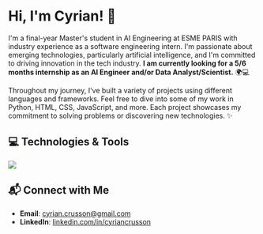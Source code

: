 # Hi, I'm Cyrian! 👾

I'm a final-year Master's student in AI Engineering at ESME PARIS with industry experience as a software engineering intern. I'm passionate about emerging technologies, particularly artificial intelligence, and I'm committed to driving innovation in the tech industry. **I am currently looking for a 5/6 months internship as an AI Engineer and/or Data Analyst/Scientist.** 🌍💻

Throughout my journey, I've built a variety of projects using different languages and frameworks. Feel free to dive into some of my work in Python, HTML, CSS, JavaScript, and more. Each project showcases my commitment to solving problems or discovering new technologies. ✨

## 💻 Technologies & Tools
<img src="https://skillicons.dev/icons?i=py,pytorch,html,css,js,ts,nextjs,cpp,cs,java,nodejs,git,github,aws,selenium,matlab,vscode,pycharm,flutter,androidstudio,discord,anaconda&perline=11" />

## 📬 Connect with Me
- **Email**: [cyrian.crusson@gmail.com](mailto:cyrian.crusson@gmail.com)
- **LinkedIn**: [linkedin.com/in/cyriancrusson](https://linkedin.com/in/cyriancrusson)